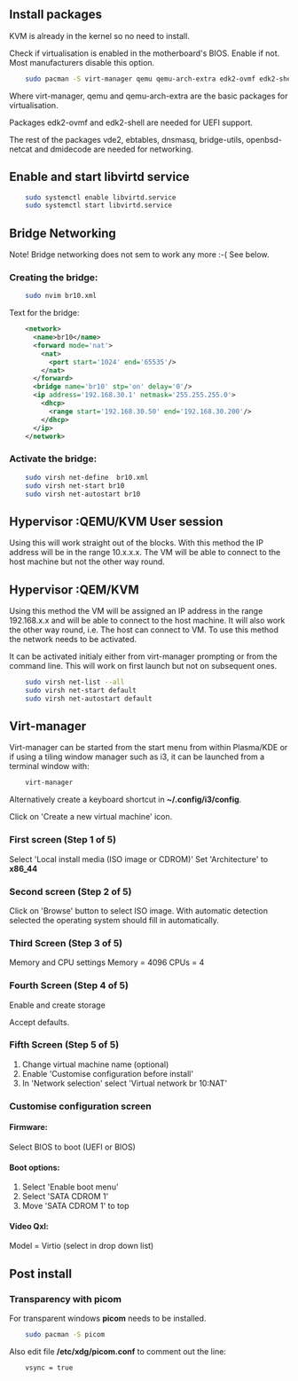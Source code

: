 ## Install packages

KVM is already in the kernel so no need to install.

Check if virtualisation is enabled in the motherboard's BIOS. Enable if not. Most manufacturers disable this option.

```bash
    sudo pacman -S virt-manager qemu qemu-arch-extra edk2-ovmf edk2-shell vde2 ebtables dnsmasq bridge-utils openbsd-netcat dmidecode
```
Where virt-manager, qemu and qemu-arch-extra are the basic packages for virtualisation.

Packages edk2-ovmf and edk2-shell are needed for UEFI support.

The rest of the packages vde2, ebtables, dnsmasq, bridge-utils, openbsd-netcat and dmidecode are needed for networking.

## Enable and start libvirtd service
```bash
    sudo systemctl enable libvirtd.service
    sudo systemctl start libvirtd.service
```
## Bridge Networking
Note! Bridge networking does not sem to work any more :-( See below.
### Creating the bridge:

```bash
    sudo nvim br10.xml
```

Text for the bridge:

```xml
    <network>
      <name>br10</name>
      <forward mode='nat'>
        <nat>
          <port start='1024' end='65535'/>
        </nat>
      </forward>
      <bridge name='br10' stp='on' delay='0'/>
      <ip address='192.168.30.1' netmask='255.255.255.0'>
        <dhcp>
          <range start='192.168.30.50' end='192.168.30.200'/>
        </dhcp>
      </ip>
    </network>
```

### Activate the bridge:

```bash
    sudo virsh net-define  br10.xml
    sudo virsh net-start br10
    sudo virsh net-autostart br10
```
## Hypervisor :QEMU/KVM User session

Using this will work straight out of the blocks. With this method the IP address will be in the range 10.x.x.x. The VM will be able to connect to the host machine but not the other way round.

## Hypervisor :QEM/KVM

Using this method the VM will be assigned an IP address in the range 192.168.x.x and will be able to connect to the host machine. It will also work the other way round, i.e. The host can connect to VM. To use this method the network needs to be activated.

It can be activated initialy either from virt-manager prompting or from the command line. This will work on first launch but not on subsequent ones.

```bash
    sudo virsh net-list --all
    sudo virsh net-start default
    sudo virsh net-autostart default
```

## Virt-manager
Virt-manager can be started from the start menu from within Plasma/KDE or if using a tiling window manager such as i3,
it can be launched from a terminal window with:
```bash
    virt-manager
```
Alternatively create a keyboard shortcut in **~/.config/i3/config**.

Click on 'Create a new virtual machine' icon.

### First screen (Step 1 of 5)
Select 'Local install media (ISO image or CDROM)'
Set 'Architecture' to **x86_44**
### Second screen (Step 2 of 5)
Click on 'Browse' button to select ISO image. With automatic detection selected the operating system should fill in automatically.
### Third Screen (Step 3 of 5)
Memory and CPU settings
Memory = 4096
CPUs   = 4
### Fourth Screen (Step 4 of 5)
Enable and create storage

Accept defaults.
### Fifth Screen (Step 5 of 5)
1. Change virtual machine name (optional)
2. Enable 'Customise configuration before install'
3. In 'Network selection' select 'Virtual network br 10:NAT'

### Customise configuration screen
#### Firmware:
Select BIOS to boot (UEFI or BIOS)

#### Boot options:
1. Select 'Enable boot menu'
2. Select 'SATA CDROM 1'
3. Move  'SATA CDROM 1' to top

#### Video Qxl:
Model = Virtio (select in drop down list)

## Post install

### Transparency with picom
For transparent windows **picom** needs to be installed.
```bash
    sudo pacman -S picom
```

Also edit file **/etc/xdg/picom.conf** to comment out the line:
```
    vsync = true
```
